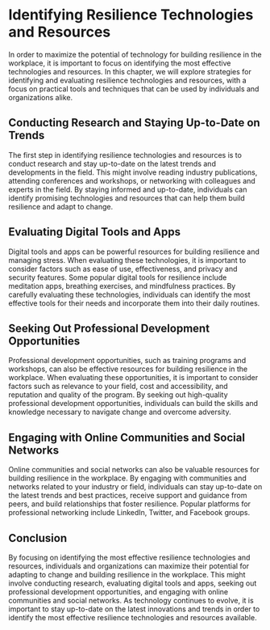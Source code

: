 Identifying Resilience Technologies and Resources
==================================================================================================

In order to maximize the potential of technology for building resilience in the workplace, it is important to focus on identifying the most effective technologies and resources. In this chapter, we will explore strategies for identifying and evaluating resilience technologies and resources, with a focus on practical tools and techniques that can be used by individuals and organizations alike.

Conducting Research and Staying Up-to-Date on Trends
----------------------------------------------------

The first step in identifying resilience technologies and resources is to conduct research and stay up-to-date on the latest trends and developments in the field. This might involve reading industry publications, attending conferences and workshops, or networking with colleagues and experts in the field. By staying informed and up-to-date, individuals can identify promising technologies and resources that can help them build resilience and adapt to change.

Evaluating Digital Tools and Apps
---------------------------------

Digital tools and apps can be powerful resources for building resilience and managing stress. When evaluating these technologies, it is important to consider factors such as ease of use, effectiveness, and privacy and security features. Some popular digital tools for resilience include meditation apps, breathing exercises, and mindfulness practices. By carefully evaluating these technologies, individuals can identify the most effective tools for their needs and incorporate them into their daily routines.

Seeking Out Professional Development Opportunities
--------------------------------------------------

Professional development opportunities, such as training programs and workshops, can also be effective resources for building resilience in the workplace. When evaluating these opportunities, it is important to consider factors such as relevance to your field, cost and accessibility, and reputation and quality of the program. By seeking out high-quality professional development opportunities, individuals can build the skills and knowledge necessary to navigate change and overcome adversity.

Engaging with Online Communities and Social Networks
----------------------------------------------------

Online communities and social networks can also be valuable resources for building resilience in the workplace. By engaging with communities and networks related to your industry or field, individuals can stay up-to-date on the latest trends and best practices, receive support and guidance from peers, and build relationships that foster resilience. Popular platforms for professional networking include LinkedIn, Twitter, and Facebook groups.

Conclusion
----------

By focusing on identifying the most effective resilience technologies and resources, individuals and organizations can maximize their potential for adapting to change and building resilience in the workplace. This might involve conducting research, evaluating digital tools and apps, seeking out professional development opportunities, and engaging with online communities and social networks. As technology continues to evolve, it is important to stay up-to-date on the latest innovations and trends in order to identify the most effective resilience technologies and resources available.
